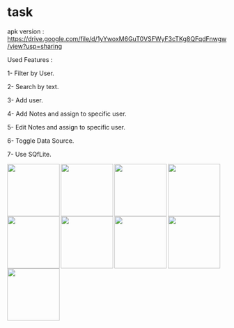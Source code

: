 # task

apk version : https://drive.google.com/file/d/1yYwoxM6GuT0VSFWyF3cTKg8QFqdFnwgw/view?usp=sharing

Used Features :

1- Filter by User.

2- Search by text.

3- Add user.

4- Add Notes and assign to specific user.

5- Edit Notes and assign to specific user.

6- Toggle Data Source.

7- Use SQfLite.


<img align="left" width="120" src="https://user-images.githubusercontent.com/88210924/191044602-b1d8fd4e-77b4-42dc-8210-46100342de28.jpg">
<img align="left" width="120" src="https://user-images.githubusercontent.com/88210924/191044617-4a6fc35a-99d7-4a8e-9d60-16d372bb05a6.jpg">
<img align="left" width="120" src="https://user-images.githubusercontent.com/88210924/191044624-9ab907df-b012-40bd-9378-9622f2f478f1.jpg">
<img align="left" width="120" src="https://user-images.githubusercontent.com/88210924/191044632-eb653a94-1aa5-4d8f-b28b-cbc05977dd3b.jpg">
<img align="left" width="120" src="https://user-images.githubusercontent.com/88210924/191044645-5193e4b6-7325-4aef-8963-4a8c33e74262.jpg">
<img align="left" width="120" src="https://user-images.githubusercontent.com/88210924/191044656-be1dbe80-f1d6-4d80-9997-98a8e1a62943.jpg">
<img align="left" width="120" src="https://user-images.githubusercontent.com/88210924/191044680-6d949a4b-81ef-4163-b825-cb39a8bf7c0c.jpg">
<img align="left" width="120" src="https://user-images.githubusercontent.com/88210924/191044754-60869a1d-9594-4eac-8d1c-2ce7841ceb41.jpg">
<img align="left" width="120" src="https://user-images.githubusercontent.com/88210924/191044776-a6b33231-f990-4b32-8a7e-2a1e4622217f.jpg">


